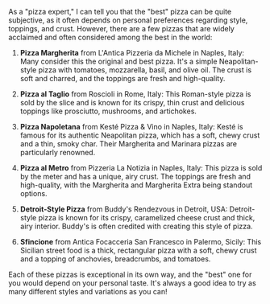 As a "pizza expert," I can tell you that the "best" pizza can be quite subjective, as it often depends on personal preferences regarding style, toppings, and crust. However, there are a few pizzas that are widely acclaimed and often considered among the best in the world:

1. **Pizza Margherita** from L'Antica Pizzeria da Michele in Naples, Italy: Many consider this the original and best pizza. It's a simple Neapolitan-style pizza with tomatoes, mozzarella, basil, and olive oil. The crust is soft and charred, and the toppings are fresh and high-quality.

2. **Pizza al Taglio** from Roscioli in Rome, Italy: This Roman-style pizza is sold by the slice and is known for its crispy, thin crust and delicious toppings like prosciutto, mushrooms, and artichokes.

3. **Pizza Napoletana** from Kesté Pizza & Vino in Naples, Italy: Kesté is famous for its authentic Neapolitan pizza, which has a soft, chewy crust and a thin, smoky char. Their Margherita and Marinara pizzas are particularly renowned.

4. **Pizza al Metro** from Pizzeria La Notizia in Naples, Italy: This pizza is sold by the meter and has a unique, airy crust. The toppings are fresh and high-quality, with the Margherita and Margherita Extra being standout options.

5. **Detroit-Style Pizza** from Buddy's Rendezvous in Detroit, USA: Detroit-style pizza is known for its crispy, caramelized cheese crust and thick, airy interior. Buddy's is often credited with creating this style of pizza.

6. **Sfincione** from Antica Focacceria San Francesco in Palermo, Sicily: This Sicilian street food is a thick, rectangular pizza with a soft, chewy crust and a topping of anchovies, breadcrumbs, and tomatoes.

Each of these pizzas is exceptional in its own way, and the "best" one for you would depend on your personal taste. It's always a good idea to try as many different styles and variations as you can!